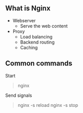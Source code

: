 ## What is Nginx

- Webserver
  - Serve the web content
- Proxy
  - Load balancing
  - Backend routing
  - Caching

## Common commands

Start

> nginx

Send signals

> nginx -s reload
> nginx -s stop

